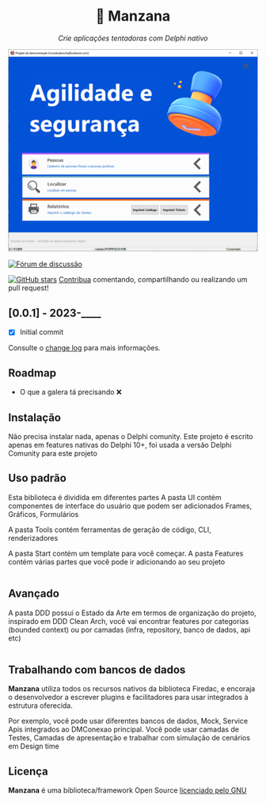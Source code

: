 <div align="center">
  <h1>🍎 Manzana</h1>

  <i>Crie aplicações tentadoras com Delphi nativo</i>
  
![](https://github.com/ricardodarocha/manzana/blob/master/Imagens/Menu.PNG)

</div>

[![Fórum de discussão](https://img.shields.io/github/issues/ricardodarocha/manzana?label=tarefas)](https://github.com/ricardodarocha/manzana/discussions)

[![GitHub stars](https://img.shields.io/github/stars/ricardodarocha/manzana?style=social&label=Star&maxAge=1)](https://github.com/ricardodarocha/manzana/stargazers/)
[Contribua](CONTRIBUTING.md) comentando, compartilhando ou realizando um pull request!

## [0.0.1] - 2023-____

- [x] Initial commit

Consulte o [change log](https://github.com/ricardodarocha/manzana/blob/master/changelog.md) para mais informações.

## Roadmap

- O que a galera tá precisando ❌

## Instalação

Não precisa instalar nada, apenas o Delphi comunity. Este projeto é escrito apenas em features nativas do Delphi 10+, foi usada a versão Delphi Comunity para este projeto

## Uso padrão

Esta biblioteca é dividida em diferentes partes
A pasta UI contém componentes de interface do usuário que podem ser adicionados
Frames, Gráficos, Formulários

A pasta Tools contém ferramentas de geração de código, CLI, renderizadores 

A pasta Start contém um template para você começar.
A pasta Features contém várias partes que você pode ir adicionando ao seu projeto

```Delphi

```

## Avançado

A pasta DDD possui o Estado da Arte em termos de organização do projeto, inspirado em DDD Clean Arch, você vai encontrar features por categorias (bounded context) ou por camadas (infra, repository, banco de dados, api etc)

```Delphi

```

## Trabalhando com bancos de dados

**Manzana** utiliza todos os recursos nativos da biblioteca Firedac, e encoraja o desenvolvedor a escrever plugins e facilitadores para usar integrados à estrutura oferecida.

Por exemplo, você pode usar diferentes bancos de dados, Mock, Service Apis integrados ao DMConexao principal. Você pode usar camadas de Testes, Camadas de apresentação e trabalhar com simulação de cenários em Design time

## Licença

**Manzana** é uma biblioteca/framework Open Source [licenciado pelo GNU](https://github.com/ricardodarocha/manzana/blob/master/LICENSE)
